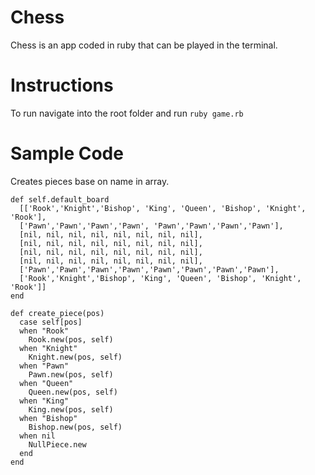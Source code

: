 # Chess

Chess is an app coded in ruby that can be played in the terminal.

Instructions
===

To run navigate into the root folder and run ```ruby game.rb```

Sample Code
===

Creates pieces base on name in array.

```
def self.default_board
  [['Rook','Knight','Bishop', 'King', 'Queen', 'Bishop', 'Knight', 'Rook'],
  ['Pawn','Pawn','Pawn','Pawn', 'Pawn','Pawn','Pawn','Pawn'],
  [nil, nil, nil, nil, nil, nil, nil, nil],
  [nil, nil, nil, nil, nil, nil, nil, nil],
  [nil, nil, nil, nil, nil, nil, nil, nil],
  [nil, nil, nil, nil, nil, nil, nil, nil],
  ['Pawn','Pawn','Pawn','Pawn','Pawn','Pawn','Pawn','Pawn'],
  ['Rook','Knight','Bishop', 'King', 'Queen', 'Bishop', 'Knight', 'Rook']]
end
```

```
def create_piece(pos)
  case self[pos]
  when "Rook"
    Rook.new(pos, self)
  when "Knight"
    Knight.new(pos, self)
  when "Pawn"
    Pawn.new(pos, self)
  when "Queen"
    Queen.new(pos, self)
  when "King"
    King.new(pos, self)
  when "Bishop"
    Bishop.new(pos, self)
  when nil
    NullPiece.new
  end
end
```
